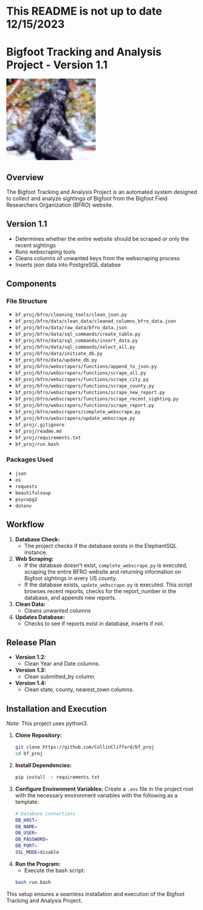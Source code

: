 # This README is not up to date 12/15/2023

# Bigfoot Tracking and Analysis Project - Version 1.1
![Patterson-Gimlin Bigfoot](./media/bf.jpeg)

## Overview
The Bigfoot Tracking and Analysis Project is an automated system designed to collect and analyze sightings of Bigfoot from the Bigfoot Field Researchers Organization (BFRO) website.

## Version 1.1
- Determines whether the entire website should be scraped or only the recent sightings
- Runs webscraping tools
- Cleans columns of unwanted keys from the webscraping process
- Inserts json data into PostgreSQL databse

## Components
### File Structure
- `bf_proj/bfro/cleaning_tools/clean_json.py`
- `bf_proj/bfro/data/clean_data/cleaned_columns_bfro_data.json`
- `bf_proj/bfro/data/raw_data/bfro_data.json`
- `bf_proj/bfro/data/sql_commands/create_table.py`
- `bf_proj/bfro/data/sql_commands/insert_data.py`
- `bf_proj/bfro/data/sql_commands/select_all.py`
- `bf_proj/bfro/data/initiate_db.py`
- `bf_proj/bfro/data/update_db.py`
- `bf_proj/bfro/webscrapers/functions/append_to_json.py`
- `bf_proj/bfro/webscrapers/functions/scrape_all.py`
- `bf_proj/bfro/webscrapers/functions/scrape_city.py`
- `bf_proj/bfro/webscrapers/functions/scrape_county.py`
- `bf_proj/bfro/webscrapers/functions/scrape_new_report.py`
- `bf_proj/bfro/webscrapers/functions/scrape_recent_sighting.py`
- `bf_proj/bfro/webscrapers/functions/scrape_report.py`
- `bf_proj/bfro/webscrapers/complete_webscrape.py`
- `bf_proj/bfro/webscrapers/update_webscrape.py`
- `bf_proj/.gitignore`
- `bf_proj/readme.md`
- `bf_proj/requirements.txt`
- `bf_proj/run.bash`
### Packages Used
- `json`
- `os`
- `requests`
- `beautifulsoup`
- `psycopg2`
- `dotenv`

## Workflow
1. **Database Check:**
    - The project checks if the database exists in the ElephantSQL instance.
2. **Web Scraping:**
    - If the database doesn't exist, `complete_webscrape.py` is executed, scraping the entire BFRO website and returning information on Bigfoot sightings in every US county.
    - If the database exists, `update_webscrape.py` is executed. This script browses recent reports, checks for the report_number in the database, and appends new reports.
3. **Clean Data:**
    - Cleans unwanted columns
4. **Updates Database:**
    - Checks to see if reports exist in database, inserts if not.

## Release Plan
- **Version 1.2:**
    - Clean Year and Date columns.
- **Version 1.3:**
    - Clean submitted_by column.
- **Version 1.4:**
    - Clean state, county, nearest_town columns.

## Installation and Execution
*Note:* This project uses python3.
1. **Clone Repository:**
    ```bash
    git clone https://github.com/CollinClifford/bf_proj
    cd bf_proj
2. **Install Dependencies:**
    ```bash
    pip install -r requirements.txt
3. **Configure Environment Variables:**
    Create a `.env` file in the project root with the necessary environment variables with the following as a template.
    ```bash
    # Database connections
    DB_HOST=
    DB_NAME=
    DB_USER=
    DB_PASSWORD=
    DB_PORT=
    SSL_MODE=disable
4. **Run the Program:**
    - Execute the bash script:
    ```bash
    bash run.bash

This setup ensures a seamless installation and execution of the Bigfoot Tracking and Analysis Project.